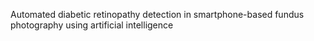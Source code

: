 Automated diabetic retinopathy detection in smartphone-based fundus photography using artificial intelligence
